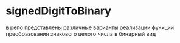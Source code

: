 # signedDigitToBinary

в репо представлены различные варианты реализации функции преобразования знакового целого числа в бинарный вид
